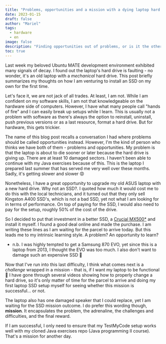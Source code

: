 ```yaml
---
title: "Problems, opportunities and a mission with a dying laptop hard drive"
date: 2023-01-15
draft: false
author: "Mariel"
tags:
  - hardware
  - en
image: false
description: "Finding opportunities out of problems, or is it the other way around?"
toc: true
---
```


Last week my beloved Ubuntu MATE development environment exhibited many signals 
of decay. I found out the laptop's hard drive is faulting - no wonder, it's an
old laptop with a _mechanical_ hard drive. This post briefly summarizes my
thoughts on how I am venturing to install an SSD on my own for the first time.

<!--more-->
Let's face it, we are not jack of all trades. At least, I am not. While I am 
confident on my software skills, I am not that knowledgeable on the hardware
side of computers. However, I have what many people call "hands of fire" and I
can easily break up setups while I learn. This is usually not a problem with
software as there's always the option to reinstall, uninstall, push previous 
versions or as a last resource, format a hard drive. But for hardware, this gets 
trickier.

The name of this blog post recalls a conversation I had where problems should be
called opportunities instead. However, I'm the kind of person who thinks we 
have both of them - problems and opportunities. My problem is that the laptop is
about to die sooner or later because the hard drive is giving up. There are at 
least 10 damaged sectors. I haven't been able to continue with my Java exercises
because of this. This is the laptop I prepared last summer that has served me 
very well over these months. Sadly, it's getting slower and slower :worried:

Nonetheless, I have a great opportunity to upgrade my old ASUS laptop with a 
new hard drive. Why not an SSD?. I quoted how much it would cost me to do this 
with the local technicians, and it turned out that they only sell Kingston A400 
SSD's, which is not a bad SSD, yet not what I am looking for in terms of 
performance. On top of paying for the SSD, I would also need to pay for the 
setup, roughly 50% of the cost of the drive.

So I decided to put that investment in a better SSD, a [Crucial MX500*](https://www.crucial.com/products/ssd/crucial-mx500-ssd)
and install it myself. I found a good deal online and made the purchase. I am 
writing these lines as I am waiting for the parcel to arrive today. But this 
leads me to my intrinsic learning style. A problem? An opportunity to learn?

* n.b. I was highly tempted to get a Samsung 870 EVO, yet since this is a laptop 
from 2013, I thought the EVO was too much. I also don't want to damage such an
expensive SSD :zany_face:

Now that I've run into this last difficulty, I think what comes next is a
_challenge_ wrapped in a mission - that is, if I want my laptop to be 
functional :zany_face: I have gone through several videos showing how to 
properly change a hard drive, so it's only matter of time for the parcel to
arrive and doing my first laptop SSD setup myself for seeing whether this mission
is successful... or not.

The laptop also has one damaged speaker that I could replace, yet I am waiting
for the SSD mission outcome. I do prefer this wording though, **mission**. It
encapsulates the problem, the adrenaline, the challenges and difficulties, and 
the final reward.

If I am successful, I only need to ensure that my TestMyCode setup works well
with my cloned Java exercises repo (Java programming II course). That's a mission 
for another day.